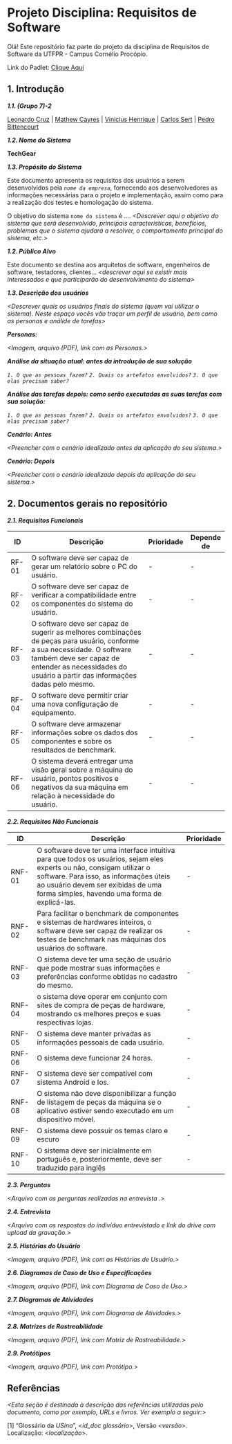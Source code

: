 
# Projeto Disciplina: Requisitos de Software

Olá! Este repositório faz parte do projeto da disciplina de Requisitos de Software da UTFPR - Campus Cornélio Procópio. 

Link do Padlet: [Clique Aqui](https://padlet.com/pbittencourt1/kanban-v326mjk2snxqv5c6)

## 1. Introdução

***1.1.  (Grupo 7)-2***

[Leonardo Cruz](https://github.com/HiperD) |
[Mathew Cayres](https://github.com/MattCayres) |
[Vinicius Henrique](https://github.com/Vinicius-Henrique1609) |
[Carlos Sert](https://github.com/CarlosSertF) |
[Pedro Bittencourt](https://github.com/pBittencourtS)

***1.2.  Nome do Sistema***

**TechGear**

***1.3.  Propósito do Sistema***

Este documento apresenta os requisitos dos usuários a serem desenvolvidos pela *`nome da empresa`*, fornecendo aos desenvolvedores as informações necessárias para o projeto e implementação, assim como para a realização dos testes e homologação do sistema.

O objetivo do sistema `nome do sistema` é .... *<Descrever aqui o objetivo do sistema que será desenvolvido, principais características, benefícios, problemas que o sistema ajudará a resolver, o comportamento principal do sistema, etc.>*

***1.2.  Público Alvo***

Este documento se destina aos arquitetos de software, engenheiros de software, testadores, clientes... *<descrever aqui se existir mais interessados e que participarão do desenvolvimento do sistema>*

***1.3. Descrição dos usuários***

*<Descrever quais os usuários finais do sistema (quem vai utilizar o sistema). Neste espaço vocês vão traçar um perfil de usuário, bem como as personas e análide de tarefas>*

***Personas:***

*<Imagem, arquivo (PDF), link com as Personas.>*

***Análise da situação atual: antes da introdução de sua solução***

*`1. O que as pessoas fazem?`*
*`2. Quais os artefatos envolvidos?`*
*`3. O que elas precisam saber?`*

***Análise das tarefas depois: como serão executadas as suas tarefas com sua solução:***

*`1. O que as pessoas fazem?`*
*`2. Quais os artefatos envolvidos?`*
*`3. O que elas precisam saber?`*

***Cenário: Antes***

*<Preencher com o cenário idealizado antes da aplicação do seu sistema.>*

***Cenário: Depois***

*<Preencher com o cenário idealizado depois da aplicação do seu sistema.>*

## 2. Documentos gerais no repositório

***2.1. Requisitos Funcionais***

| ID | Descrição | Prioridade | Depende de |
| - | - | - | - |
| RF-01 | O software deve ser capaz de gerar um relatório sobre o PC do usuário. | - | - |
| RF-02 | O software deve ser capaz de verificar a compatibilidade entre os componentes do sistema do usuário. | - | - |
| RF-03 | O software deve ser capaz de sugerir as melhores combinações de peças para usuário, conforme a sua necessidade. O software também deve ser capaz de entender as necessidades do usuário a partir das informações dadas pelo mesmo.| - | - |
| RF-04 | O software deve permitir criar uma nova configuração de equipamento. | - | - |
| RF-05 | O software deve armazenar informações sobre os dados dos componentes e sobre os resultados de benchmark. | - | - |
| RF-06 | O sistema deverá entregar uma visão geral sobre a máquina do usuário, pontos positivos e negativos da sua máquina em relação à necessidade do usuário. | - | - |


***2.2. Requisitos Não Funcionais***

| ID | Descrição | Prioridade |
| - | - | - |
| RNF-01 | O software deve ter uma interface  intuitiva para que todos os usuários, sejam eles experts ou não, consigam utilizar o software. Para isso, as informações úteis ao usuário devem ser exibidas de uma  forma simples, havendo uma forma de explicá-las. | - |
| RNF-02 | Para facilitar o benchmark de componentes e sistemas de hardwares inteiros, o software deve ser capaz de realizar os testes de benchmark nas máquinas dos usuários do software. | - |
| RNF-03 | O sistema deve ter uma seção de usuário que pode mostrar suas informações e preferências conforme obtidas no cadastro do mesmo. | - |
| RNF-04 | o sistema deve operar em conjunto com sites de compra de peças de hardware, mostrando os melhores preços e suas respectivas lojas. | - |
| RNF-05 | O sistema deve manter privadas as informações pessoais de cada usuário. | - |
| RNF-06 | O sistema deve funcionar 24 horas. | - |
| RNF-07 | O sistema deve ser compatível com sistema Android e Ios. | - |
| RNF-08 | O sistema não deve disponibilizar a função de listagem de peças da máquina se o aplicativo estiver sendo executado em um dispositivo móvel.  | - |
| RNF-09 | O sistema deve possuir os temas claro e escuro  | - |
| RNF-10 | O sistema deve ser inicialmente em português e, posteriormente, deve ser traduzido para inglês  | - |

***2.3. Perguntas***

*<Arquivo com as perguntas realizadas na entrevista .>*

***2.4. Entrevista***

*<Arquivo com as respostas do indivíduo entrevistado e link do drive com upload da gravação.>*

***2.5. Histórias do Usuário***

*<Imagem, arquivo (PDF), link com as Histórias de Usuário.>*

***2.6. Diagramas de Caso de Uso e Especificações***

*<Imagem, arquivo (PDF), link com Diagrama de Caso de Uso.>*

***2.7. Diagramas de Atividades***

*<Imagem, arquivo (PDF), link com Diagrama de Atividades.>*

***2.8. Matrizes de Rastreabilidade***

*<Imagem, arquivo (PDF), link com Matriz de Rastreabilidade.>*

***2.9. Protótipos***

*<Imagem, arquivo (PDF), link com Protótipo.>*

## Referências

*<Esta seção é destinada à descrição das referências utilizadas pelo documento, como por exemplo, URLs e livros. Ver exemplo a seguir:>*

[1] “Glossário da _USina_”, <_id_doc glossário_>, Versão <_versão_>. Localização: <_localização_>.
